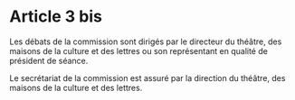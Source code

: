 # Article 3 bis

Les débats de la commission sont dirigés par le directeur du théâtre, des maisons de la culture et des lettres ou son représentant en qualité de président de séance.

Le secrétariat de la commission est assuré par la direction du théâtre, des maisons de la culture et des lettres.
